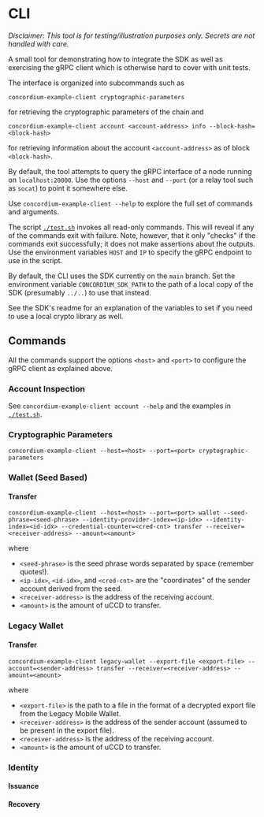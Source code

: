 # CLI

*Disclaimer: This tool is for testing/illustration purposes only.
Secrets are not handled with care.*

A small tool for demonstrating how to integrate the SDK as well as exercising the gRPC client
which is otherwise hard to cover with unit tests.

The interface is organized into subcommands such as

```shell
concordium-example-client cryptographic-parameters
```

for retrieving the cryptographic parameters of the chain and

```shell
concordium-example-client account <account-address> info --block-hash=<block-hash>
```

for retrieving information about the account `<account-address>` as of block `<block-hash>`.

By default, the tool attempts to query the gRPC interface of a node running on `localhost:20000`.
Use the options `--host` and `--port` (or a relay tool such as `socat`) to point it somewhere else.

Use `concordium-example-client --help` to explore the full set of commands and arguments.

The script [`./test.sh`](./test.sh) invokes all read-only commands.
This will reveal if any of the commands exit with failure.
Note, however, that it only "checks" if the commands exit successfully;
it does not make assertions about the outputs.
Use the environment variables `HOST` and `IP` to specify the gRPC endpoint to use in the script.

By default, the CLI uses the SDK currently on the `main` branch.
Set the environment variable `CONCORDIUM_SDK_PATH` to the path of a local copy of the SDK (presumably `../..`)
to use that instead.

See the SDK's readme for an explanation of the variables to set if you need to use a local crypto library as well.

## Commands

All the commands support the options  `<host>` and `<port>` to configure the gRPC client as explained above.

### Account Inspection

See `concordium-example-client account --help` and the examples in [`./test.sh`](./test.sh).

### Cryptographic Parameters

```shell
concordium-example-client --host=<host> --port=<port> cryptographic-parameters
```

### Wallet (Seed Based)

#### Transfer

```shell
concordium-example-client --host=<host> --port=<port> wallet --seed-phrase=<seed-phrase> --identity-provider-index=<ip-idx> --identity-index=<id-idx> --credential-counter=<cred-cnt> transfer --receiver=<receiver-address> --amount=<amount>
```

where
- `<seed-phrase>` is the seed phrase words separated by space (remember quotes!).
- `<ip-idx>`, `<id-idx>`, and `<cred-cnt>` are the "coordinates" of the sender account derived from the seed.
- `<receiver-address>` is the address of the receiving account.
- `<amount>` is the amount of uCCD to transfer.

### Legacy Wallet

#### Transfer

```shell
concordium-example-client legacy-wallet --export-file <export-file> --account=<sender-address> transfer --receiver=<receiver-address> --amount=<amount>
```

where
- `<export-file>` is the path to a file in the format of a decrypted export file from the Legacy Mobile Wallet.
- `<receiver-address>` is the address of the sender account (assumed to be present in the export file).
- `<receiver-address>` is the address of the receiving account.
- `<amount>` is the amount of uCCD to transfer.

### Identity

#### Issuance

#### Recovery

